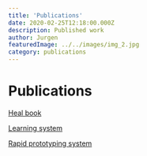 ```yaml
---
title: 'Publications'
date: 2020-02-25T12:18:00.000Z
description: Published work
author: Jurgen
featuredImage: ../../images/img_2.jpg
category: publications
---
```


# Publications

[Heal book](/project1)  

[Learning system](/project2)  

<a href="https://www.notion.so/Rapid-Prototyping-System-020149df896049a4b9ab05f868901b55">Rapid prototyping system</a>


